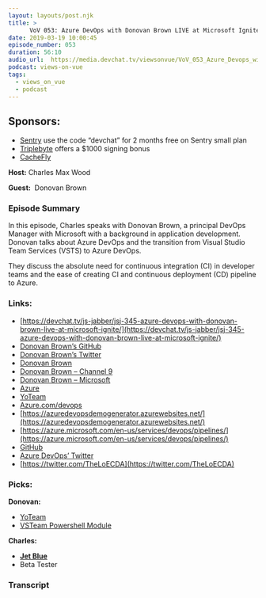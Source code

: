```yaml
---
layout: layouts/post.njk
title: >
      VoV 053: Azure DevOps with Donovan Brown LIVE at Microsoft Ignite
date: 2019-03-19 10:00:45
episode_number: 053
duration: 56:10
audio_url:  https://media.devchat.tv/viewsonvue/VoV_053_Azure_Devops_with_Donovan_Brown_LIVE_at_Microsoft_Ignite.mp3
podcast: views-on-vue
tags: 
  - views_on_vue
  - podcast
---
```


## **Sponsors:**

- [Sentry](https://sentry.io/) use the code “devchat” for 2 months free on Sentry small plan
- [Triplebyte](https://triplebyte.com/astory) offers a $1000 signing bonus
- [CacheFly](https://www.cachefly.com/)

**Host:** Charles Max Wood

**Guest:** &nbsp;Donovan Brown

### **Episode Summary**

In this episode, Charles speaks with Donovan Brown, a principal DevOps Manager with Microsoft with a background in application development. Donovan talks about Azure DevOps and the transition from Visual Studio Team Services (VSTS) to Azure DevOps.

They discuss the absolute need for continuous integration (CI) in developer teams and the ease of creating CI and continuous deployment (CD) pipeline to Azure.

### **Links:**

- [https://devchat.tv/js-jabber/jsj-345-azure-devops-with-donovan-brown-live-at-microsoft-ignite/](https://devchat.tv/js-jabber/jsj-345-azure-devops-with-donovan-brown-live-at-microsoft-ignite/)
- [Donovan Brown’s GitHub](https://github.com/DarqueWarrior)
- [Donovan Brown’s Twitter](https://twitter.com/DonovanBrown?ref_src=twsrc%255Egoogle%257Ctwcamp%255Eserp%257Ctwgr%255Eauthor)
- [Donovan Brown](https://donovanbrown.com/)
- [Donovan Brown – Channel 9](https://channel9.msdn.com/Events/Speakers/donovan-brown)
- [Donovan Brown – Microsoft](https://developer.microsoft.com/en-us/advocates/donovan-brown)
- [Azure](https://azure.microsoft.com/en-us/free/search/?&OCID=AID719825_SEM_nLUGHrbQ&lnkd=Google_Azure_Brand&gclid=EAIaIQobChMInYG5oonk3QIVDoxpCh3XjAl7EAAYASAAEgLdh_D_BwE&dclid=CLj7g6SJ5N0CFZUGfQodq7gGrA)
- [YoTeam](https://donovanbrown.com/post/yo-TFS)
- [Azure.com/devops](https://azure.microsoft.com/en-us/services/devops/?nav=min)
- [https://azuredevopsdemogenerator.azurewebsites.net/](https://azuredevopsdemogenerator.azurewebsites.net/)
- [https://azure.microsoft.com/en-us/services/devops/pipelines/](https://azure.microsoft.com/en-us/services/devops/pipelines/)
- [GitHub](https://github.com/)
- [Azure DevOps’ Twitter](https://twitter.com/azuredevops?lang=en)
- [https://twitter.com/TheLoECDA](https://twitter.com/TheLoECDA)

### **Picks:**

**Donovan:**

- [YoTeam](https://donovanbrown.com/post/yo-Team)
- [VSTeam Powershell Module](https://donovanbrown.com/post/PowerShell-I-would-like-you-to-meet-TFS-and-VSTS)

**Charles:**

- [**Jet Blue**](https://www.jetblue.com/)
- Beta Tester


### Transcript


